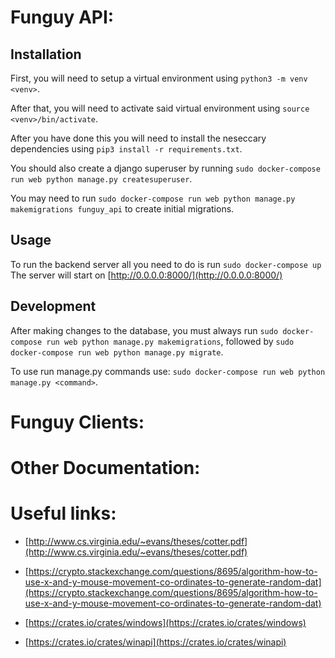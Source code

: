 # Funguy API:

## Installation

First, you will need to setup a virtual environment using `python3 -m venv <venv>`.

After that, you will need to activate said virtual environment using `source <venv>/bin/activate`.

After you have done this you will need to install the neseccary dependencies using `pip3 install -r requirements.txt`.

You should also create a django superuser by running `sudo docker-compose run web python manage.py createsuperuser`.

You may need to run `sudo docker-compose run web python manage.py makemigrations funguy_api` to create initial migrations.

## Usage

To run the backend server all you need to do is run `sudo docker-compose up`
The server will start on [http://0.0.0.0:8000/](http://0.0.0.0:8000/)

## Development

After making changes to the database, you must always run `sudo docker-compose run web python manage.py makemigrations`,
followed by `sudo docker-compose run web python manage.py migrate`.

To use run manage.py commands use: `sudo docker-compose run web python manage.py <command>`.

# Funguy Clients:

# Other Documentation:

# Useful links:

- [http://www.cs.virginia.edu/~evans/theses/cotter.pdf](http://www.cs.virginia.edu/~evans/theses/cotter.pdf)

- [https://crypto.stackexchange.com/questions/8695/algorithm-how-to-use-x-and-y-mouse-movement-co-ordinates-to-generate-random-dat](https://crypto.stackexchange.com/questions/8695/algorithm-how-to-use-x-and-y-mouse-movement-co-ordinates-to-generate-random-dat)

- [https://crates.io/crates/windows](https://crates.io/crates/windows)

- [https://crates.io/crates/winapi](https://crates.io/crates/winapi)
